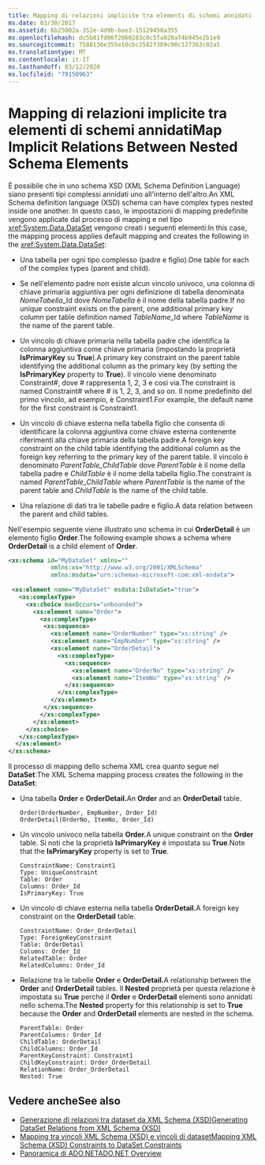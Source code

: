 ```yaml
---
title: Mapping di relazioni implicite tra elementi di schemi annidati
ms.date: 03/30/2017
ms.assetid: 6b25002a-352e-4d9b-bae3-15129458a355
ms.openlocfilehash: dc5b81fd06f2860283c8c5fa028af4b945e2b1e9
ms.sourcegitcommit: 7588136e355e10cbc2582f389c90c127363c02a5
ms.translationtype: MT
ms.contentlocale: it-IT
ms.lasthandoff: 03/12/2020
ms.locfileid: "79150963"
---
```

# <a name="map-implicit-relations-between-nested-schema-elements"></a><span data-ttu-id="ccef8-102">Mapping di relazioni implicite tra elementi di schemi annidati</span><span class="sxs-lookup"><span data-stu-id="ccef8-102">Map Implicit Relations Between Nested Schema Elements</span></span>
<span data-ttu-id="ccef8-103">È possibile che in uno schema XSD (XML Schema Definition Language) siano presenti tipi complessi annidati uno all'interno dell'altro.</span><span class="sxs-lookup"><span data-stu-id="ccef8-103">An XML Schema definition language (XSD) schema can have complex types nested inside one another.</span></span> <span data-ttu-id="ccef8-104">In questo caso, le impostazioni di mapping predefinite vengono applicate dal processo di mapping e nel tipo <xref:System.Data.DataSet> vengono creati i seguenti elementi:</span><span class="sxs-lookup"><span data-stu-id="ccef8-104">In this case, the mapping process applies default mapping and creates the following in the <xref:System.Data.DataSet>:</span></span>  
  
- <span data-ttu-id="ccef8-105">Una tabella per ogni tipo complesso (padre e figlio).</span><span class="sxs-lookup"><span data-stu-id="ccef8-105">One table for each of the complex types (parent and child).</span></span>  
  
- <span data-ttu-id="ccef8-106">Se nell'elemento padre non esiste alcun vincolo univoco, una colonna di chiave primaria aggiuntiva per ogni definizione di tabella denominata *NomeTabella*_Id dove *NomeTabella* è il nome della tabella padre.</span><span class="sxs-lookup"><span data-stu-id="ccef8-106">If no unique constraint exists on the parent, one additional primary key column per table definition named *TableName*_Id where *TableName* is the name of the parent table.</span></span>  
  
- <span data-ttu-id="ccef8-107">Un vincolo di chiave primaria nella tabella padre che identifica la colonna aggiuntiva come chiave primaria (impostando la proprietà **IsPrimaryKey** su **True**).</span><span class="sxs-lookup"><span data-stu-id="ccef8-107">A primary key constraint on the parent table identifying the additional column as the primary key (by setting the **IsPrimaryKey** property to **True**).</span></span> <span data-ttu-id="ccef8-108">Il vincolo viene denominato Constraint\#, dove \# rappresenta 1, 2, 3 e così via.</span><span class="sxs-lookup"><span data-stu-id="ccef8-108">The constraint is named Constraint\# where \# is 1, 2, 3, and so on.</span></span> <span data-ttu-id="ccef8-109">Il nome predefinito del primo vincolo, ad esempio, è Constraint1.</span><span class="sxs-lookup"><span data-stu-id="ccef8-109">For example, the default name for the first constraint is Constraint1.</span></span>  
  
- <span data-ttu-id="ccef8-110">Un vincolo di chiave esterna nella tabella figlio che consenta di identificare la colonna aggiuntiva come chiave esterna contenente riferimenti alla chiave primaria della tabella padre.</span><span class="sxs-lookup"><span data-stu-id="ccef8-110">A foreign key constraint on the child table identifying the additional column as the foreign key referring to the primary key of the parent table.</span></span> <span data-ttu-id="ccef8-111">Il vincolo è denominato *ParentTable_ChildTable* dove *ParentTable* è il nome della tabella padre e *ChildTable* è il nome della tabella figlio.</span><span class="sxs-lookup"><span data-stu-id="ccef8-111">The constraint is named *ParentTable_ChildTable* where *ParentTable* is the name of the parent table and *ChildTable* is the name of the child table.</span></span>  
  
- <span data-ttu-id="ccef8-112">Una relazione di dati tra le tabelle padre e figlio.</span><span class="sxs-lookup"><span data-stu-id="ccef8-112">A data relation between the parent and child tables.</span></span>  
  
 <span data-ttu-id="ccef8-113">Nell'esempio seguente viene illustrato uno schema in cui **OrderDetail** è un elemento figlio **Order**.</span><span class="sxs-lookup"><span data-stu-id="ccef8-113">The following example shows a schema where **OrderDetail** is a child element of **Order**.</span></span>  
  
```xml  
<xs:schema id="MyDataSet" xmlns=""
            xmlns:xs="http://www.w3.org/2001/XMLSchema"
            xmlns:msdata="urn:schemas-microsoft-com:xml-msdata">  
  
 <xs:element name="MyDataSet" msdata:IsDataSet="true">  
   <xs:complexType>  
     <xs:choice maxOccurs="unbounded">  
       <xs:element name="Order">  
         <xs:complexType>  
          <xs:sequence>  
            <xs:element name="OrderNumber" type="xs:string" />  
            <xs:element name="EmpNumber" type="xs:string" />  
            <xs:element name="OrderDetail">  
              <xs:complexType>  
                <xs:sequence>  
                  <xs:element name="OrderNo" type="xs:string" />  
                  <xs:element name="ItemNo" type="xs:string" />  
                </xs:sequence>  
              </xs:complexType>  
            </xs:element>  
          </xs:sequence>  
         </xs:complexType>  
       </xs:element>  
     </xs:choice>  
   </xs:complexType>  
  </xs:element>  
</xs:schema>  
```  
  
 <span data-ttu-id="ccef8-114">Il processo di mapping dello schema XML crea quanto segue nel **DataSet**:</span><span class="sxs-lookup"><span data-stu-id="ccef8-114">The XML Schema mapping process creates the following in the **DataSet**:</span></span>  
  
- <span data-ttu-id="ccef8-115">Una tabella **Order** e **OrderDetail.**</span><span class="sxs-lookup"><span data-stu-id="ccef8-115">An **Order** and an **OrderDetail** table.</span></span>  
  
    ```text  
    Order(OrderNumber, EmpNumber, Order_Id)  
    OrderDetail(OrderNo, ItemNo, Order_Id)  
    ```  
  
- <span data-ttu-id="ccef8-116">Un vincolo univoco nella tabella **Order.**</span><span class="sxs-lookup"><span data-stu-id="ccef8-116">A unique constraint on the **Order** table.</span></span> <span data-ttu-id="ccef8-117">Si noti che la proprietà **IsPrimaryKey** è impostata su **True**.</span><span class="sxs-lookup"><span data-stu-id="ccef8-117">Note that the **IsPrimaryKey** property is set to **True**.</span></span>  
  
    ```text  
    ConstraintName: Constraint1  
    Type: UniqueConstraint  
    Table: Order  
    Columns: Order_Id
    IsPrimaryKey: True  
    ```  
  
- <span data-ttu-id="ccef8-118">Un vincolo di chiave esterna nella tabella **OrderDetail.**</span><span class="sxs-lookup"><span data-stu-id="ccef8-118">A foreign key constraint on the **OrderDetail** table.</span></span>  
  
    ```text  
    ConstraintName: Order_OrderDetail  
    Type: ForeignKeyConstraint  
    Table: OrderDetail  
    Columns: Order_Id
    RelatedTable: Order  
    RelatedColumns: Order_Id
    ```  
  
- <span data-ttu-id="ccef8-119">Relazione tra le tabelle **Order** e **OrderDetail.**</span><span class="sxs-lookup"><span data-stu-id="ccef8-119">A relationship between the **Order** and **OrderDetail** tables.</span></span> <span data-ttu-id="ccef8-120">Il **Nested** proprietà per questa relazione è impostata su **True** perché il **Order** e **OrderDetail** elementi sono annidati nello schema.</span><span class="sxs-lookup"><span data-stu-id="ccef8-120">The **Nested** property for this relationship is set to **True** because the **Order** and **OrderDetail** elements are nested in the schema.</span></span>  
  
    ```text  
    ParentTable: Order  
    ParentColumns: Order_Id
    ChildTable: OrderDetail  
    ChildColumns: Order_Id
    ParentKeyConstraint: Constraint1  
    ChildKeyConstraint: Order_OrderDetail  
    RelationName: Order_OrderDetail  
    Nested: True  
    ```  
  
## <a name="see-also"></a><span data-ttu-id="ccef8-121">Vedere anche</span><span class="sxs-lookup"><span data-stu-id="ccef8-121">See also</span></span>

- [<span data-ttu-id="ccef8-122">Generazione di relazioni tra dataset da XML Schema (XSD)</span><span class="sxs-lookup"><span data-stu-id="ccef8-122">Generating DataSet Relations from XML Schema (XSD)</span></span>](generating-dataset-relations-from-xml-schema-xsd.md)
- [<span data-ttu-id="ccef8-123">Mapping tra vincoli XML Schema (XSD) e vincoli di dataset</span><span class="sxs-lookup"><span data-stu-id="ccef8-123">Mapping XML Schema (XSD) Constraints to DataSet Constraints</span></span>](mapping-xml-schema-xsd-constraints-to-dataset-constraints.md)
- [<span data-ttu-id="ccef8-124">Panoramica di ADO.NET</span><span class="sxs-lookup"><span data-stu-id="ccef8-124">ADO.NET Overview</span></span>](../ado-net-overview.md)
